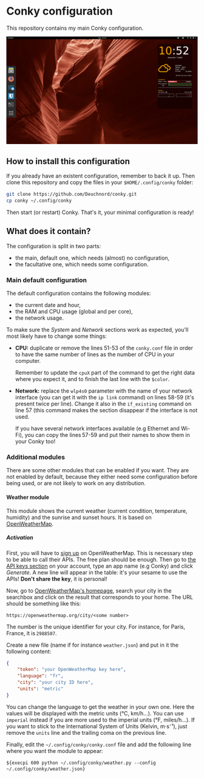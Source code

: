 # Conky configuration

This repository contains my main Conky configuration.

![Screenshot of the Conky configuration with the Weather module enabled](.misc/conky.jpg)

## How to install this configuration

If you already have an existent configuration, remember to back it up. Then
clone this repository and copy the files in your `$HOME/.config/conky` folder:

```bash
git clone https://github.com/Deuchnord/conky.git
cp conky ~/.config/conky
```

Then start (or restart) Conky. That's it, your minimal configuration is ready!

## What does it contain?

The configuration is split in two parts:

- the main, default one, which needs (almost) no configuration,
- the facultative one, which needs some configuration.

### Main default configuration

The default configuration contains the following modules:

- the current date and hour,
- the RAM and CPU usage (global and per core),
- the network usage.

To make sure the _System_ and _Network_ sections work as expected, you'll most
likely have to change some things:

- **CPU:** duplicate or remove the lines 51-53 of the `conky.conf` file in
  order to have the same number of lines as the number of CPU in your
  computer.

  Remember to update the `cpuX` part of the command to get the
  right data where you expect it, and to finish the last line with the
  `$color`.

- **Network:** replace the `wlp4s0` parameter with the name of your network
  interface (you can get it with the `ip link` command) on lines 58-59
  (it's present twice per line). Change it also in the `if_existing` command
  on line 57 (this command makes the section disappear if the interface is not
  used.

  If you have several network interfaces available (e.g Ethernet and Wi-Fi),
  you can copy the lines 57-59 and put their names to show them in your Conky
  too!

### Additional modules

There are some other modules that can be enabled if you want. They are not
enabled by default, because they either need some configuration before being
used, or are not likely to work on any distribution.

#### Weather module

This module shows the current weather (current condition, temperature,
humidity) and the sunrise and sunset hours. It is based on
[OpenWeatherMap](https://openweathermap.org).

##### Activation

First, you will have to [sign up](https://home.openweathermap.org/users/sign_up)
on OpenWeatherMap. This is necessary step to be able to call their APIs. The
free plan should be enough.
Then go to [the API keys section](https://home.openweathermap.org/api_keys) on
your account, type an app name (e.g Conky) and click _Generate_. A new line will
appear in the table: it's your sesame to use the APIs! **Don't share the key**,
it is personal!

Now, go to [OpenWeatherMap's homepage](https://openweathermap.org), search
your city in the searchbox and click on the result that corresponds to your
home. The URL should be something like this:

```
https://openweathermap.org/city/<some number>
```

The number is the unique identifier for your city. For instance, for Paris,
France, it is `2988507`.

Create a new file (name if for instance `weather.json`) and put in it the
following content:

```json
{
    "token": "your OpenWeatherMap key here",
    "language": "fr",
    "city": "your city ID here",
    "units": "metric"
}
```

You can change the language to get the weather in your own one. Here the values
will be displayed with the metric units (°C, km/h...). You can use `imperial`
instead if you are more used to the imperial units (°F, miles/h...). If you want
to stick to the International System of Units (Kelvin, m⋅s⁻¹), just
remove the `units` line and the trailing coma on the previous line.

Finally, edit the `~/.config/conky/conky.conf` file and add the following line
where you want the module to appear:

```conky
${execpi 600 python ~/.config/conky/weather.py --config ~/.config/conky/weather.json}
```

